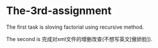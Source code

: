 # The-3rd-assignment

The first task is sloving factorial using recursive method. 

The second is 完成对xml文件的增删改查(不想写英文[傲娇脸]).
